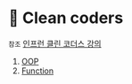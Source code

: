 # 🔴 Clean coders

`참조` [인프런 클린 코더스 강의](https://www.inflearn.com/courses/lecture?courseId=336905&type=LECTURE&unitId=279438&tab=curriculum)

1. [OOP](./OOP.md)
2. [Function](./FUNCTION.md)